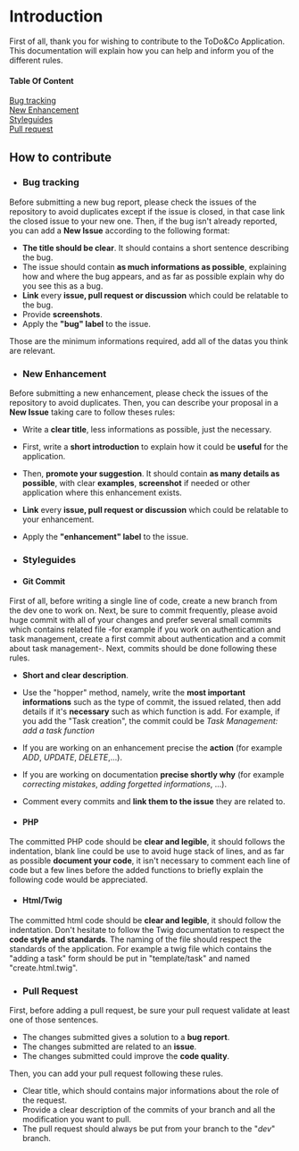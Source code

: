 # Introduction

First of all, thank you for wishing to contribute to the ToDo&Co Application.
This documentation will explain how you can help and inform you of the different rules.

#### Table Of Content
[Bug tracking](#bug-tracking)  
[New Enhancement](#new-enhancement)  
[Styleguides](#styleguides)  
[Pull request](#pull-request)  

## How to contribute
* ### Bug tracking

Before submitting a new bug report, please check the issues of the repository to avoid duplicates except if the issue is closed, in that case link the closed issue to your new one.
Then, if the bug isn't already reported, you can add a **New Issue** according to the following format:

* **The title should be clear**. It should contains a short sentence describing the bug.
* The issue should contain **as much informations as possible**, explaining how and where the bug appears, and as far as possible explain why do you see this as a bug.
* **Link** every **issue, pull request or discussion** which could be relatable to the bug.
* Provide **screenshots**.
* Apply the **"bug" label** to the issue.

Those are the minimum informations required, add all of the datas you think are relevant.

* ### New Enhancement

Before submitting a new enhancement, please check the issues of the repository to avoid duplicates.
Then, you can describe your proposal in a **New Issue** taking care to follow theses rules:

* Write a **clear title**, less informations as possible, just the necessary.
* First, write a **short introduction** to explain how it could be **useful** for the application.
* Then, **promote your suggestion**. It should contain **as many details as possible**, with clear **examples**, **screenshot** if needed or other application where this enhancement exists.
* **Link** every **issue, pull request or discussion** which could be relatable to your enhancement.
* Apply the **"enhancement" label** to the issue.

* ### Styleguides
* #### **Git Commit**

First of all, before writing a single line of code, create a new branch from the dev one to work on.
Next, be sure to commit frequently, please avoid huge commit with all of your changes and prefer several small commits which contains related file -for example if you work on authentication and task management, create a first commit about authentication and a commit about task management-. Next, commits should be done following these rules.

* **Short and clear description**.
* Use the "hopper" method, namely, write the **most important informations** such as the type of commit, the issued related, then add details if it's **necessary** such as which function is add.
For example, if you add the "Task creation", the commit could be *Task Management: add a task function*
* If you are working on an enhancement precise the **action** (for example *ADD*, *UPDATE*, *DELETE*,...).
* If you are working on documentation **precise shortly why** (for example *correcting mistakes*, *adding forgetted informations*, ...).
* Comment every commits and **link them to the issue** they are related to.

* #### **PHP**

The committed PHP code should be **clear and legible**, it should follows the indentation, blank line could be use to avoid huge stack of lines, and as far as possible **document your code**, it isn't necessary to comment each line of code but a few lines before the added functions to briefly explain the following code would be appreciated.

* #### **Html/Twig**

The committed html code should be **clear and legible**, it should follow the indentation. Don't hesitate to follow the Twig documentation to respect the **code style and standards**.
The naming of the file should respect the standards of the application. For example a twig file which contains the "adding a task" form should be put in "template/task" and named "create.html.twig".

* ### Pull Request

First, before adding a pull request, be sure your pull request validate at least one of those sentences.

* The changes submitted gives a solution to a **bug report**.
* The changes submitted are related to an **issue**.
* The changes submitted could improve the **code quality**.

Then, you can add your pull request following these rules.

* Clear title, which should contains major informations about the role of the request.
* Provide a clear description of the commits of your branch and all the modification you want to pull.
* The pull request should always be put from your branch to the "*dev*" branch.
